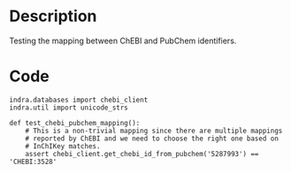 # Description
Testing the mapping between ChEBI and PubChem identifiers.

# Code
```
indra.databases import chebi_client
indra.util import unicode_strs

def test_chebi_pubchem_mapping():
    # This is a non-trivial mapping since there are multiple mappings
    # reported by ChEBI and we need to choose the right one based on
    # InChIKey matches.
    assert chebi_client.get_chebi_id_from_pubchem('5287993') == 'CHEBI:3528'

```
